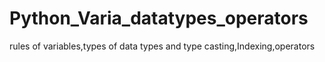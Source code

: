 # Python_Varia_datatypes_operators
rules of variables,types of data types and type casting,Indexing,operators
